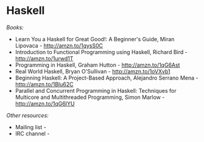 Haskell
=======

*Books:*

- Learn You a Haskell for Great Good!: A Beginner's Guide, Miran Lipovaca - http://amzn.to/1qysS0C
- Introduction to Functional Programming using Haskell, Richard Bird - http://amzn.to/1urwd1T
- Programming in Haskell, Graham Hutton - http://amzn.to/1qG6Ast
- Real World Haskell, Bryan O'Sullivan - http://amzn.to/1oVXvb1
- Beginning Haskell: A Project-Based Approach, Alejandro Serrano Mena - http://amzn.to/1Blu62C
- Parallel and Concurrent Programming in Haskell: Techniques for Multicore and Multithreaded Programming, Simon Marlow - http://amzn.to/1qG6IYU

*Other resources:*

- Mailing list -
- IRC channel -